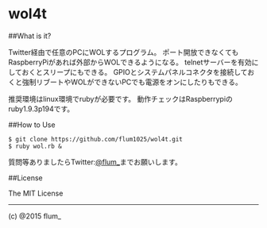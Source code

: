 ﻿wol4t
===========

##What is it?

Twitter経由で任意のPCにWOLするプログラム。
ポート開放できなくてもRaspberryPiがあれば外部からWOLできるようになる。
telnetサーバーを有効にしておくとスリープにもできる。
GPIOとシステムパネルコネクタを接続しておくと強制リブートやWOLができないPCでも電源をオンにしたりもできる。

推奨環境はlinux環境でrubyが必要です。
動作チェックはRaspberrypiのruby1.9.3p194です。


##How to Use

```
$ git clone https://github.com/flum1025/wol4t.git
$ ruby wol.rb &

```


質問等ありましたらTwitter:[@flum_](https://twitter.com/flum_)までお願いします。

##License

The MIT License

-------
(c) @2015 flum_
